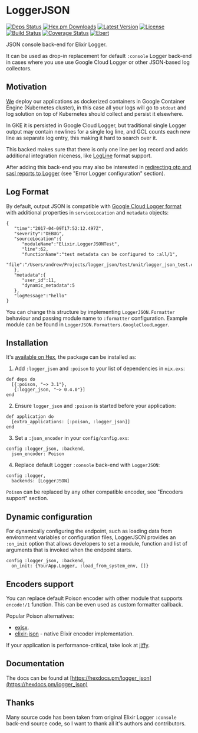 # LoggerJSON

[![Deps Status](https://beta.hexfaktor.org/badge/all/github/Nebo15/logger_json.svg)](https://beta.hexfaktor.org/github/Nebo15/logger_json) [![Hex.pm Downloads](https://img.shields.io/hexpm/dw/logger_json.svg?maxAge=3600)](https://hex.pm/packages/logger_json) [![Latest Version](https://img.shields.io/hexpm/v/logger_json.svg?maxAge=3600)](https://hex.pm/packages/logger_json) [![License](https://img.shields.io/hexpm/l/logger_json.svg?maxAge=3600)](https://hex.pm/packages/logger_json) [![Build Status](https://travis-ci.org/Nebo15/logger_json.svg?branch=master)](https://travis-ci.org/Nebo15/logger_json) [![Coverage Status](https://coveralls.io/repos/github/Nebo15/logger_json/badge.svg?branch=master)](https://coveralls.io/github/Nebo15/logger_json?branch=master) [![Ebert](https://ebertapp.io/github/Nebo15/logger_json.svg)](https://ebertapp.io/github/Nebo15/logger_json)

JSON console back-end for Elixir Logger.

It can be used as drop-in replacement for default `:console` Logger back-end in cases where you use
use Google Cloud Logger or other JSON-based log collectors.

## Motivation

[We](https://github.com/Nebo15) deploy our applications as dockerized containers in Google Container Engine (Kubernetes cluster), in this case all your logs will go to `stdout` and log solution on top of Kubernetes should collect and persist it elsewhere.

In GKE it is persisted in Google Cloud Logger, but traditional single Logger output may contain newlines for a single log line, and GCL counts each new line as separate log entry, this making it hard to search over it.

This backed makes sure that there is only one line per log record and adds additional integration niceness, like [LogLine](https://cloud.google.com/logging/docs/reference/v1beta3/rest/v1beta3/LogLine) format support.

After adding this back-end you may also be interested in [redirecting otp and sasl reports to Logger](https://hexdocs.pm/logger/Logger.html#error-logger-configuration) (see "Error Logger configuration" section).

## Log Format

By default, output JSON is compatible with
[Google Cloud Logger format](https://cloud.google.com/logging/docs/reference/v1beta3/rest/v1beta3/LogLine) with
additional properties in `serviceLocation` and `metadata` objects:

  ```
  {
     "time":"2017-04-09T17:52:12.497Z",
     "severity":"DEBUG",
     "sourceLocation":{
        "moduleName":"Elixir.LoggerJSONTest",
        "line":62,
        "functionName":"test metadata can be configured to :all/1",
        "file":"/Users/andrew/Projects/logger_json/test/unit/logger_json_test.exs"
     },
     "metadata":{
        "user_id":11,
        "dynamic_metadata":5
     },
     "logMessage":"hello"
  }
  ```

You can change this structure by implementing `LoggerJSON.Formatter` behaviour and passing module name to `:formatter` configuration. Example module can be found in `LoggerJSON.Formatters.GoogleCloudLogger`.

## Installation

It's [available on Hex](https://hex.pm/packages/logger_json), the package can be installed as:

  1. Add `:logger_json` and `:poison` to your list of dependencies in `mix.exs`:

    def deps do
      [{:poison, "~> 3.1"},
       {:logger_json, "~> 0.4.0"}]
    end

  2. Ensure `logger_json` and `:poison` is started before your application:

    def application do
      [extra_applications: [:poison, :logger_json]]
    end

  3. Set a `:json_encoder` in your `config/config.exs`:

    config :logger_json, :backend,
      json_encoder: Poison

  4. Replace default Logger `:console` back-end with `LoggerJSON`:

    config :logger,
      backends: [LoggerJSON]

  `Poison` can be replaced by any other compatible encoder, see "Encoders support" section.

## Dynamic configuration

For dynamically configuring the endpoint, such as loading data
from environment variables or configuration files, LoggerJSON provides
an `:on_init` option that allows developers to set a module, function
and list of arguments that is invoked when the endpoint starts.

    config :logger_json, :backend,
      on_init: {YourApp.Logger, :load_from_system_env, []}

## Encoders support

You can replace default Poison encoder with other module that supports `encode!/1` function. This can be even used
as custom formatter callback.

Popular Poison alternatives:

 * [exjsx](https://github.com/talentdeficit/exjsx).
 * [elixir-json](https://github.com/cblage/elixir-json) - native Elixir encoder implementation.

If your application is performance-critical, take look at [jiffy](https://github.com/davisp/jiffy).

## Documentation

The docs can be found at [https://hexdocs.pm/logger_json](https://hexdocs.pm/logger_json)

## Thanks

Many source code has been taken from original Elixir Logger `:console` back-end source code, so I want to thank all it's authors and contributors.
